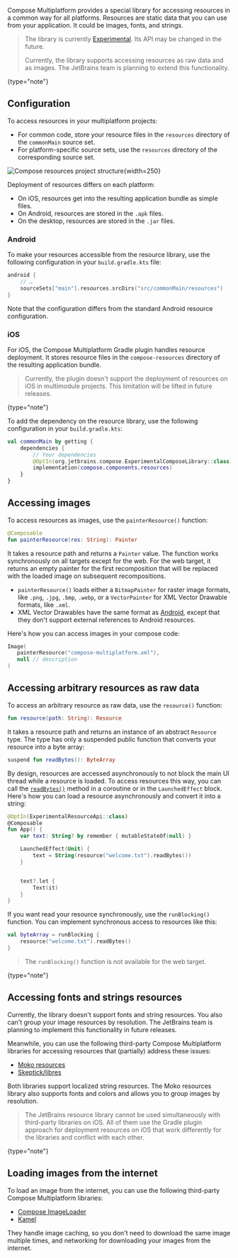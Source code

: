 [//]: # (title: Images and resources)

Compose Multiplatform provides a special library for accessing resources in a common way for all platforms. Resources
are static data that you can use from your application. It could be images, fonts, and strings.

> The library is currently [Experimental](supported-platforms.md#core-kotlin-multiplatform-technology-stability-levels).
> Its API may be changed in the future.
> 
> Currently, the library supports accessing resources as raw data and as images. The JetBrains team is planning to extend
> this functionality.
>
{type="note"}

## Configuration

To access resources in your multiplatform projects:

* For common code, store your resource files in the `resources` directory of the `commonMain` source set.
* For platform-specific source sets, use the `resources` directory of the corresponding source set.

![Compose resources project structure](compose-resources-structure.png){width=250}

Deployment of resources differs on each platform:

* On iOS, resources get into the resulting application bundle as simple files.
* On Android, resources are stored in the `.apk` files.
* On the desktop, resources are stored in the `.jar` files.

### Android

To make your resources accessible from the resource library, use the following configuration in your `build.gradle.kts`
file:

```kotlin
android {
    // …
    sourceSets["main"].resources.srcDirs("src/commonMain/resources")
}
```

Note that the configuration differs from the standard Android resource configuration.

### iOS

For iOS, the Compose Multiplatform Gradle plugin handles resource deployment.
It stores resource files in the `compose-resources` directory of the resulting application bundle.

> Currently, the plugin doesn't support the deployment of resources on iOS in multimodule projects. This limitation will
> be lifted in future releases.
>
{type="note"}

To add the dependency on the resource library, use the following configuration in your `build.gradle.kts`:

```kotlin
val commonMain by getting {
    dependencies {
        // Your dependencies
        @OptIn(org.jetbrains.compose.ExperimentalComposeLibrary::class)
        implementation(compose.components.resources)
    }
}
```

## Accessing images

To access resources as images, use the `painterResource()` function:

```kotlin
@Composable
fun painterResource(res: String): Painter 
```

It takes a resource path and returns a `Painter` value. The function works synchronously on all targets except for the
web. For the web target, it returns an empty painter for the first recomposition that will be replaced with the loaded
image on subsequent recompositions.

* `painterResource()` loads either a `BitmapPainter` for raster image formats, like `.png`, `.jpg`, `.bmp`, `.webp`,
  or a `VectorPainter` for XML Vector Drawable formats, like `.xml`.
* XML Vector Drawables have the same format as [Android](https://developer.android.com/reference/android/graphics/drawable/VectorDrawable),
  except that they don't support external references to Android resources.

Here's how you can access images in your compose code:

```kotlin
Image(
   painterResource("compose-multiplatform.xml"),
   null // description
)
```

## Accessing arbitrary resources as raw data

To access an arbitrary resource as raw data, use the `resource()` function:

```kotlin
fun resource(path: String): Resource
```

It takes a resource path and returns an instance of an abstract `Resource` type. The type has only a suspended
public function that converts your resource into a byte array:

```kotlin
suspend fun readBytes(): ByteArray
```

By design, resources are accessed asynchronously to not block the main UI thread while a resource is loaded.
To access resources this way, you can call the [`readBytes()`](https://kotlinlang.org/api/latest/jvm/stdlib/kotlin.io/java.io.-file/read-bytes.html)
method in a coroutine or in the `LaunchedEffect` block. Here's how you can load a resource asynchronously and convert it into a string:

```kotlin
@OptIn(ExperimentalResourceApi::class)
@Composable
fun App() {
    var text: String? by remember { mutableStateOf(null) }

    LaunchedEffect(Unit) {
        text = String(resource("welcome.txt").readBytes())
    }


    text?.let {
        Text(it)
    }
}
```

If you want read your resource synchronously, use the `runBlocking()` function.
You can implement synchronous access to resources like this:

```kotlin
val byteArray = runBlocking {
    resource("welcome.txt").readBytes()
}
```

> The `runBlocking()` function is not available for the web target.
>
{type="note"}

## Accessing fonts and strings resources

Currently, the library doesn't support fonts and string resources. You also can't group your image resources by
resolution. The JetBrains team is planning to implement this functionality in future releases.

Meanwhile, you can use the following third-party Compose Multiplatform libraries for accessing resources that
(partially) address these issues:

* [Moko resources](https://github.com/icerockdev/moko-resources)
* [Skeptick/libres](https://github.com/Skeptick/libres)

Both libraries support localized string resources. The Moko resources library also supports fonts and colors and allows
you to group images by resolution.

> The JetBrains resource library cannot be used simultaneously with third-party libraries on iOS. All of them use the
> Gradle plugin approach for deployment resources on iOS that work differently for the libraries and conflict with each
> other.
>
{type="note"}

## Loading images from the internet

To load an image from the internet, you can use the following third-party Compose Multiplatform libraries:

* [Compose ImageLoader](https://github.com/qdsfdhvh/compose-imageloader)
* [Kamel](https://github.com/Kamel-Media/Kamel)

They handle image caching, so you don't need to download the same image multiple times, and networking for downloading
your images from the internet.
